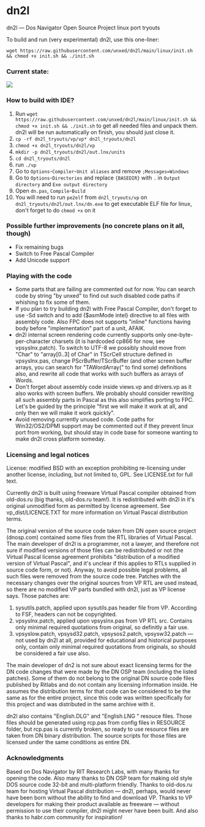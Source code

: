 # dn2l
dn2l — Dos Navigator Open Source Project linux port tryouts

To build and run (very experimental) dn2l, use this one-liner:
```
wget https://raw.githubusercontent.com/unxed/dn2l/main/linux/init.sh && chmod +x init.sh && ./init.sh
```

### Current state:
![](https://user-images.githubusercontent.com/1151423/97242979-4c113a80-1806-11eb-8b8a-b3419a738b48.png)

### How to build with IDE?

1. Run `wget https://raw.githubusercontent.com/unxed/dn2l/main/linux/init.sh && chmod +x init.sh && ./init.sh` to get all needed files and unpack them. dn2l will be run automatically on finish, you should just close it.
2. `cp -rf dn2l_tryouts/vp/vp* dn2l_tryouts/dn2l`
3. `chmod +x dn2l_tryouts/dn2l/vp`
4. `mkdir -p dn2l_tryouts/dn2l/out.lnx/units`
5. `cd dn2l_tryouts/dn2l`
6. run `./vp`
7. Go to `Options`-`Compiler`-`Unit aliases` and remove `;Messages=Windows`
8. Go to `Options`-`Directories` and replace `{BASEDIR}` with `.` in `Output directory` and `Exe output directory`
9. Open `dn.pas`, `Compile`-`Build`
10. You will need to run `pe2elf` from `dn2l_tryouts/vp` on `dn2l_tryouts/dn2l/out.lnx/dn.exe` to get executable ELF file for linux, don't forget to do `chmod +x` on it

### Possible further improvements (no concrete plans on it all, though)

- Fix remaining bugs
- Switch to Free Pascal Compiler
- Add Unicode support

### Playing with the code

- Some parts that are failing are commented out for now. You can search code by string "by unxed" to find out such disabled code paths if whishing to fix some of them.
- If you plan to try building dn2l with Free Pascal Compiler, don't forget to use -Sd switch and to add {$asmMode intel} directive to all files with assembly code. Also FPC does not supports "inline" functions having body before "implementation" part of a unit, AFAIK.
- dn2l internal screen rendering code currently supports only one-byte-per-character charsets (it is hardcoded cp866 for now, see vpsyslnx.patch). To switch to UTF-8 we possibly should move from "Char" to "array[0..3] of Char" in TScrCell structure defined in vpsyslnx.pas, change PScrBuffer/TScrBuffer (and other screen buffer arrays, you can search for "TAWordArray(" to find some) definitions also, and rewrite all code that works with such buffers as arrays of Words.
- Don't forget about assembly code inside views.vp and drivers.vp as it also works with screen buffers. We probably should consider rewriting all such assembly parts in Pascal as this also simplifies porting to FPC. Let's be guided by the principle "first we will make it work at all, and only then we will make it work quickly".
- Avoid removing currently unused code. Code paths for Win32/OS2/DPMI support may be commented out if they prevent linux port from working, but should stay in code base for someone wanting to make dn2l cross platform someday.

### Licensing and legal notices

License: modified BSD with an exception prohibiting re-licensing under another license, including, but not limited to, GPL. See LICENSE.txt for full text.

Currently dn2l is built using freeware Virtual Pascal compiler obtained from old-dos.ru (big thanks, old-dos.ru team!). It is redistributed with dn2l in it's original unmodified form as permitted by license agreement. See vp_dist/LICENCE.TXT for more information on Virtual Pascal distribution terms.

The original version of the source code taken from DN open source project (dnosp.com) contained some files from the RTL libraries of Virtual Pascal. The main developer of dn2l is a programmer, not a lawyer, and therefore not sure if modified versions of those files can be redistributed or not (the Virtual Pascal license agreement prohibits "distribution of a modified version of Virtual Pascal", and it's unclear if this applies to RTLs supplied in source code form, or not). Anyway, to avoid possible legal problems, all such files were removed from the source code tree. Patches with the necessary changes over the original sources from VP RTL are used instead, so there are no modified VP parts bundled with dn2l, just as VP license says. Those patches are:
1) sysutils.patch, applied upon sysutils.pas header file from VP. According to FSF, headers can not be copyrighted.
2) vpsyslnx.patch, applied upon vpsyslnx.pas from VP RTL src. Contains only minimal required quotations from original, so definitly a fair use.
3) vpsyslow.patch, vpsysd32.patch, vpsysos2.patch, vpsysw32.patch — not used by dn2l at all, provided for educational and historical purposes only, contain only minimal required quotations from originals, so should be considered a fair use also.

The main developer of dn2 is not sure about exact licensing terms for the DN code changes that were made by the DN OSP team (including the listed patches). Some of them do not belong to the original DN source code files published by Ritlabs and do not contain any licensing information inside. He assumes the distribution terms for that code can be considered to be the same as for the entire project, since this code was written specifically for this project and was distributed in the same archive with it.

dn2l also contains "English.DLG" and "English.LNG " resouce files. Those files should be generated using rcp.pas from config files in RESOURCE folder, but rcp.pas is currently broken, so ready to use resource files are taken from DN binary distribution. The source scripts for those files are licensed under the same conditions as entire DN.

### Acknowledgments

Based on Dos Navigator by RIT Research Labs, with many thanks for opening the code. Also many thanks to DN OSP team for making old style DOS source code 32-bit and multi-platform friendly. Thanks to old-dos.ru team for hosting Virtual Pascal distribution — dn2l, perhaps, would never have been born without the ability to find and download VP. Thanks to VP developers for making their product available as freeware — without permission to use their compiler, dn2l might never have been built. And also thanks to habr.com community for inspiration!
